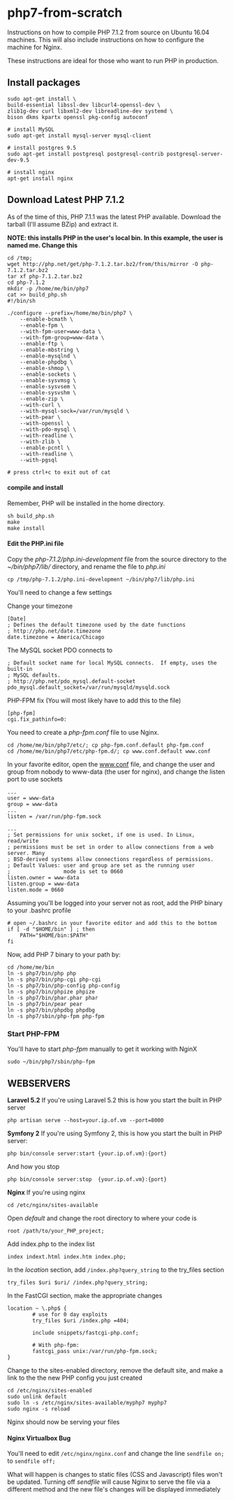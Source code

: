 # php7-from-scratch
Instructions on how to compile PHP 7.1.2 from source on Ubuntu 16.04 machines. This
will also include instructions on how to configure the machine for Nginx.

These instructions are ideal for those who want to run PHP in production.

## Install packages

    sudo apt-get install \
    build-essential libssl-dev libcurl4-openssl-dev \
    zlib1g-dev curl libxml2-dev libreadline-dev systemd \
    bison dkms kpartx openssl pkg-config autoconf
    
    # install MySQL
    sudo apt-get install mysql-server mysql-client
    
    # install postgres 9.5
    sudo apt-get install postgresql postgresql-contrib postgresql-server-dev-9.5
    
    # install nginx
    apt-get install nginx

## Download Latest PHP 7.1.2
As of the time of this, PHP 7.1.1 was the latest PHP available. Download the
tarball (I'll assume BZip) and extract it.

__NOTE: this installs PHP in the user's local bin. In this example, the user is
named me. Change this__

    cd /tmp;
    wget http://php.net/get/php-7.1.2.tar.bz2/from/this/mirror -O php-7.1.2.tar.bz2
    tar xf php-7.1.2.tar.bz2
    cd php-7.1.2
    mkdir -p /home/me/bin/php7
    cat >> build_php.sh
    #!/bin/sh

    ./configure --prefix=/home/me/bin/php7 \
        --enable-bcmath \
        --enable-fpm \
        --with-fpm-user=www-data \
        --with-fpm-group=www-data \
        --enable-ftp \
        --enable-mbstring \
        --enable-mysqlnd \
        --enable-phpdbg \
        --enable-shmop \
        --enable-sockets \
        --enable-sysvmsg \
        --enable-sysvsem \
        --enable-sysvshm \
        --enable-zip \
        --with-curl \
        --with-mysql-sock=/var/run/mysqld \
        --with-pear \
        --with-openssl \
        --with-pdo-mysql \
        --with-readline \
        --with-zlib \
        --enable-pcntl \
        --with-readline \
        --with-pgsql

    # press ctrl+c to exit out of cat

#### compile and install
Remember, PHP will be installed in the home directory.

    sh build_php.sh
    make
    make install

#### Edit the PHP.ini file
Copy the *php-7.1.2/php.ini-development* file from the source directory to the *~/bin/php7/lib/* directory, and rename
the file to *php.ini*

    cp /tmp/php-7.1.2/php.ini-development ~/bin/php7/lib/php.ini

You'll need to change a few settings

Change your timezone

    [Date]
    ; Defines the default timezone used by the date functions
    ; http://php.net/date.timezone
    date.timezone = America/Chicago
    
The MySQL socket PDO connects to

    ; Default socket name for local MySQL connects.  If empty, uses the built-in
    ; MySQL defaults.
    ; http://php.net/pdo_mysql.default-socket
    pdo_mysql.default_socket=/var/run/mysqld/mysqld.sock

PHP-FPM fix (You will most likely have to add this to the file)

    [php-fpm]
    cgi.fix_pathinfo=0:

You need to create a *php-fpm.conf* file to use Nginx.

    cd /home/me/bin/php7/etc/; cp php-fpm.conf.default php-fpm.conf
    cd /home/me/bin/php7/etc/php-fpm.d/; cp www.conf.default www.conf

In your favorite editor, open the www.conf file, and change the user and group
from nobody to www-data (the user for nginx), and change the listen port to use
sockets

    ...
    user = www-data
    group = www-data
    ...
    listen = /var/run/php-fpm.sock

    ...
    ; Set permissions for unix socket, if one is used. In Linux, read/write
    ; permissions must be set in order to allow connections from a web server. Many
    ; BSD-derived systems allow connections regardless of permissions.
    ; Default Values: user and group are set as the running user
    ;                 mode is set to 0660
    listen.owner = www-data
    listen.group = www-data
    listen.mode = 0660

Assuming you'll be logged into your server not as root, add the PHP binary to
your .bashrc profile

    # open ~/.bashrc in your favorite editor and add this to the bottom
    if [ -d "$HOME/bin" ] ; then
        PATH="$HOME/bin:$PATH"
    fi


Now, add PHP 7 binary to your path by:

    cd /home/me/bin
    ln -s php7/bin/php php
    ln -s php7/bin/php-cgi php-cgi
    ln -s php7/bin/php-config php-config
    ln -s php7/bin/phpize phpize
    ln -s php7/bin/phar.phar phar
    ln -s php7/bin/pear pear
    ln -s php7/bin/phpdbg phpdbg
    ln -s php7/sbin/php-fpm php-fpm
    
### Start PHP-FPM
You'll have to start *php-fpm* manually to get it working with NginX

    sudo ~/bin/php7/sbin/php-fpm

## WEBSERVERS

__Laravel 5.2__
If you're using Laravel 5.2 this is how you start the built in PHP server

    php artisan serve --host=your.ip.of.vm --port=8000

__Symfony 2__
If you're using Symfony 2, this is how you start the built in PHP server:

    php bin/console server:start {your.ip.of.vm}:{port}

And how you stop

    php bin/console server:stop  {your.ip.of.vm}:{port}

__Nginx__ If you're using nginx

    cd /etc/nginx/sites-available

Open *default* and change the root directory to where your code is

    root /path/to/your_PHP_project;

Add index.php to the index list

    index indext.html index.htm index.php;

In the *location* section, add `/index.php?query_string` to the try_files section

    try_files $uri $uri/ /index.php?query_string;

In the FastCGI section, make the appropriate changes

    location ~ \.php$ {
            # use for 0 day exploits
            try_files $uri /index.php =404;
            
            include snippets/fastcgi-php.conf;
            
            # With php-fpm:
            fastcgi_pass unix:/var/run/php-fpm.sock;
    }

Change to the sites-enabled directory, remove the default site, and make a link to the the new PHP config you just created

    cd /etc/nginx/sites-enabled
    sudo unlink default
    sudo ln -s /etc/nginx/sites-available/myphp7 myphp7
    sudo nginx -s reload

Nginx should now be serving your files

#### Nginx Virtualbox Bug
You'll need to edit `/etc/nginx/nginx.conf` and change the line `sendfile on;` to `sendfile off;`

What will happen is changes to static files (CSS and Javascript) files won't be updated. Turning off _sendfile_ will cause Nginx to serve the file via a different method and the new file's changes will be displayed immediately

